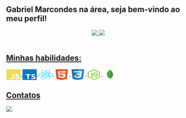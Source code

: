 ## Gabriel Marcondes na área, seja bem-vindo ao meu perfil!
<div align="center">
  <a href="https://github.com/devgabrielmarcondes">
  <img height="180em" src="https://github-readme-stats-delta-one-65.vercel.app//api?username=devgabrielmarcondes&show_icons=true&theme=github_dark&include_all_commits=true&count_private=true"/>
  <img height="180em" src="github-readme-stats-devgabrielmarcondes.vercel.app
//api/top-langs/?username=devgabrielmarcondes&layout=compact&langs_count=7&theme=github_dark"/>
</div>
<div style="display: inline_block"><br>
  <h2>Minhas habilidades:</h2>
  <img align="center" alt="Marcondes-Js" height="30" width="40" src="https://raw.githubusercontent.com/devicons/devicon/master/icons/javascript/javascript-plain.svg">
  <img align="center" alt="Marcondes-Ts" height="30" width="40" src="https://raw.githubusercontent.com/devicons/devicon/master/icons/typescript/typescript-plain.svg">
  <img align="center" alt="Marcondes-React" height="30" width="40" src="https://raw.githubusercontent.com/devicons/devicon/master/icons/react/react-original.svg">
  <img align="center" alt="Marcondes-HTML" height="30" width="40" src="https://raw.githubusercontent.com/devicons/devicon/master/icons/html5/html5-original.svg">
  <img align="center" alt="Marcondes-CSS" height="30" width="40" src="https://raw.githubusercontent.com/devicons/devicon/master/icons/css3/css3-original.svg"> 
  <img align="center" alt="Marcondes-Nodejs" height="30" width="40" src="https://raw.githubusercontent.com/devicons/devicon/master/icons/nodejs/nodejs-original.svg">
  <img align="center" alt="Marcondes-Mongodb" height="30" width="40" src="https://raw.githubusercontent.com/devicons/devicon/master/icons/mongodb/mongodb-original.svg"> 
  
</div>
 
<div>
  <h2>Contatos</h2>
  <a href="https://instagram.com/devgabrielmarcondes" target="_blank"><img src="https://img.shields.io/badge/-Instagram-%23E4405F?style=for-the-badge&logo=instagram&logoColor=white" target="_blank"/></a>
</div>

